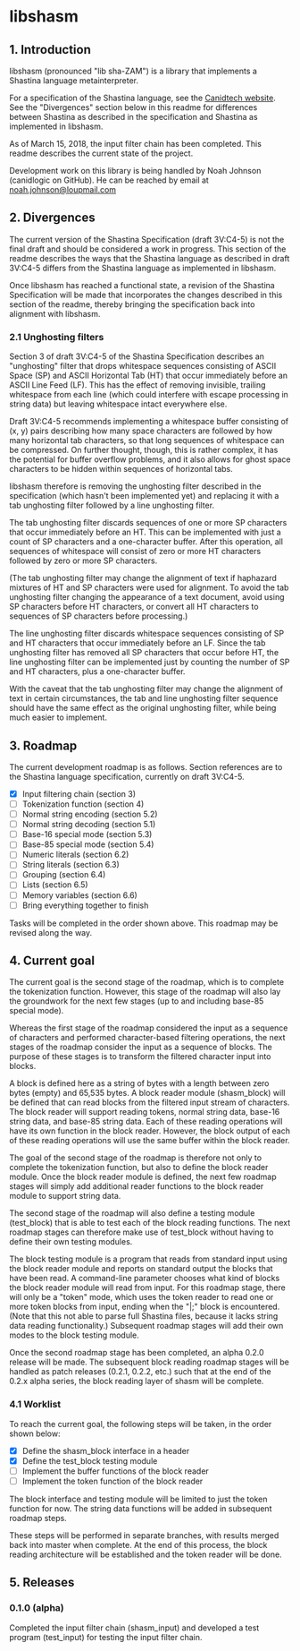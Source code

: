 # libshasm
## 1. Introduction
libshasm (pronounced "lib sha-ZAM") is a library that implements a Shastina language metainterpreter.

For a specification of the Shastina language, see the [Canidtech website](https://www.canidtech.com/).  See the "Divergences" section below in this readme for differences between Shastina as described in the specification and Shastina as implemented in libshasm.

As of March 15, 2018, the input filter chain has been completed.  This readme describes the current state of the project.

Development work on this library is being handled by Noah Johnson (canidlogic on GitHub).  He can be reached by email at noah.johnson@loupmail.com

## 2. Divergences

The current version of the Shastina Specification (draft 3V:C4-5) is not the final draft and should be considered a work in progress.  This section of the readme describes the ways that the Shastina language as described in draft 3V:C4-5 differs from the Shastina language as implemented in libshasm.

Once libshasm has reached a functional state, a revision of the Shastina Specification will be made that incorporates the changes described in this section of the readme, thereby bringing the specification back into alignment with libshasm.

### 2.1 Unghosting filters

Section 3 of draft 3V:C4-5 of the Shastina Specification describes an "unghosting" filter that drops whitespace sequences consisting of ASCII Space (SP) and ASCII Horizontal Tab (HT) that occur immediately before an ASCII Line Feed (LF).  This has the effect of removing invisible, trailing whitespace from each line (which could interfere with escape processing in string data) but leaving whitespace intact everywhere else.

Draft 3V:C4-5 recommends implementing a whitespace buffer consisting of (x, y) pairs describing how many space characters are followed by how many horizontal tab characters, so that long sequences of whitespace can be compressed.  On further thought, though, this is rather complex, it has the potential for buffer overflow problems, and it also allows for ghost space characters to be hidden within sequences of horizontal tabs.

libshasm therefore is removing the unghosting filter described in the specification (which hasn't been implemented yet) and replacing it with a tab unghosting filter followed by a line unghosting filter.

The tab unghosting filter discards sequences of one or more SP characters that occur immediately before an HT.  This can be implemented with just a count of SP characters and a one-character buffer.  After this operation, all sequences of whitespace will consist of zero or more HT characters followed by zero or more SP characters.

(The tab unghosting filter may change the alignment of text if haphazard mixtures of HT and SP characters were used for alignment.  To avoid the tab unghosting filter changing the appearance of a text document, avoid using SP characters before HT characters, or convert all HT characters to sequences of SP characters before processing.)

The line unghosting filter discards whitespace sequences consisting of SP and HT characters that occur immediately before an LF.  Since the tab unghosting filter has removed all SP characters that occur before HT, the line unghosting filter can be implemented just by counting the number of SP and HT characters, plus a one-character buffer.

With the caveat that the tab unghosting filter may change the alignment of text in certain circumstances, the tab and line unghosting filter sequence should have the same effect as the original unghosting filter, while being much easier to implement.

## 3. Roadmap
The current development roadmap is as follows.  Section references are to the Shastina language specification, currently on draft 3V:C4-5.

- [x] Input filtering chain (section 3)
- [ ] Tokenization function (section 4)
- [ ] Normal string encoding (section 5.2)
- [ ] Normal string decoding (section 5.1)
- [ ] Base-16 special mode (section 5.3)
- [ ] Base-85 special mode (section 5.4)
- [ ] Numeric literals (section 6.2)
- [ ] String literals (section 6.3)
- [ ] Grouping (section 6.4)
- [ ] Lists (section 6.5)
- [ ] Memory variables (section 6.6)
- [ ] Bring everything together to finish

Tasks will be completed in the order shown above.  This roadmap may be revised along the way.

## 4. Current goal
The current goal is the second stage of the roadmap, which is to complete the tokenization function.  However, this stage of the roadmap will also lay the groundwork for the next few stages (up to and including base-85 special mode).

Whereas the first stage of the roadmap considered the input as a sequence of characters and performed character-based filtering operations, the next stages of the roadmap consider the input as a sequence of blocks.  The purpose of these stages is to transform the filtered character input into blocks.

A block is defined here as a string of bytes with a length between zero bytes (empty) and 65,535 bytes.  A block reader module (shasm_block) will be defined that can read blocks from the filtered input stream of characters.  The block reader will support reading tokens, normal string data, base-16 string data, and base-85 string data.  Each of these reading operations will have its own function in the block reader.  However, the block output of each of these reading operations will use the same buffer within the block reader.

The goal of the second stage of the roadmap is therefore not only to complete the tokenization function, but also to define the block reader module.  Once the block reader module is defined, the next few roadmap stages will simply add additional reader functions to the block reader module to support string data.

The second stage of the roadmap will also define a testing module (test_block) that is able to test each of the block reading functions.  The next roadmap stages can therefore make use of test_block without having to define their own testing modules.

The block testing module is a program that reads from standard input using the block reader module and reports on standard output the blocks that have been read.  A command-line parameter chooses what kind of blocks the block reader module will read from input.  For this roadmap stage, there will only be a "token" mode, which uses the token reader to read one or more token blocks from input, ending when the "|;" block is encountered.  (Note that this not able to parse full Shastina files, because it lacks string data reading functionality.)  Subsequent roadmap stages will add their own modes to the block testing module.

Once the second roadmap stage has been completed, an alpha 0.2.0 release will be made.  The subsequent block reading roadmap stages will be handled as patch releases (0.2.1, 0.2.2, etc.) such that at the end of the 0.2.x alpha series, the block reading layer of shasm will be complete.

### 4.1 Worklist
To reach the current goal, the following steps will be taken, in the order shown below:

- [x] Define the shasm_block interface in a header
- [x] Define the test_block testing module
- [ ] Implement the buffer functions of the block reader
- [ ] Implement the token function of the block reader

The block interface and testing module will be limited to just the token function for now.  The string data functions will be added in subsequent roadmap steps.

These steps will be performed in separate branches, with results merged back into master when complete.  At the end of this process, the block reading architecture will be established and the token reader will be done.

## 5. Releases

### 0.1.0 (alpha)

Completed the input filter chain (shasm_input) and developed a test program (test_input) for testing the input filter chain.
